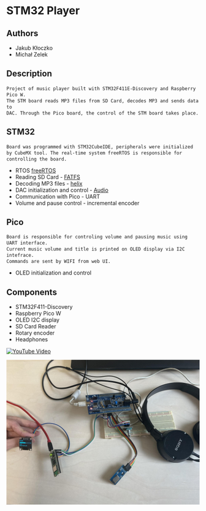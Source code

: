 # STM32 Player

## Authors

- Jakub Kłoczko
- Michał Zelek 

## Description

    Project of music player built with STM32F411E-Discovery and Raspberry Pico W.
    The STM board reads MP3 files from SD Card, decodes MP3 and sends data to
    DAC. Through the Pico board, the control of the STM board takes place.

## STM32

    Board was programmed with STM32CubeIDE, peripherals were initialized
    by CubeMX tool. The real-time system freeRTOS is responsible for controlling the board.

- RTOS [freeRTOS](https://github.com/MikeZ7/MP3_Player/tree/master/STM_music/Middlewares/Third_Party/FreeRTOS/Source)
- Reading SD Card - [FATFS](https://github.com/MikeZ7/MP3_Player/tree/master/STM_music/Middlewares/Third_Party/FatFs/src)
- Decoding MP3 files - [helix](https://github.com/MikeZ7/MP3_Player/tree/master/STM_music/Drivers/helix)
- DAC initialization and control - [Audio](https://github.com/MikeZ7/MP3_Player/tree/master/STM_music/Application/Audio)
- Communication with Pico - UART
- Volume and pause control - incremental encoder

## Pico

    Board is responsible for controling volume and pausing music using UART interface.
    Current music volume and title is printed on OLED display via I2C intefrace.
    Commands are sent by WIFI from web UI.

- OLED initialization and control

## Components

- STM32F411-Discovery
- Raspberry Pico W
- OLED I2C display
- SD Card Reader
- Rotary encoder
- Headphones

[![YouTube Video](https://img.youtube.com/vi/xjDPaceiwWM/maxresdefault.jpg)]("https://youtu.be/xjDPaceiwWM")
  
![player](https://github.com/MikeZ7/MP3_Player/blob/master/Images/mp3_player.jpg)
